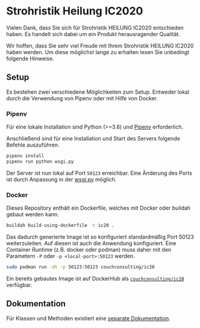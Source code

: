 # Strohristik Heilung IC2020

Vielen Dank, dass Sie sich für Strohristik HEILUNG IC2020 entschieden haben.
Es handelt sich dabei um ein Produkt herausragender Qualität.

Wir hoffen, dass Sie sehr viel Freude mit Ihrem Strohristik HEILUNG IC2020 haben werden.
Um diese möglichst lange zu erhalten lesen Sie unbedingt folgende Hinweise.

## Setup

Es bestehen zwei verschiedene Möglichkeiten zum Setup.
Entweder lokal durch die Verwendung von Pipenv oder mit Hilfe von Docker.

### Pipenv

Für eine lokale Installation sind Python (>=3.6) und [Pipenv](https://pipenv.kennethreitz.org/en/latest/) erforderlich.

Anschließend sind für eine Installation und Start des Servers folgende Befehle auszuführen.

```bash
pipenv install
pipenv run python wsgi.py
```

Der Server ist nun lokal auf Port `50123` erreichbar.
Eine Änderung des Ports ist durch Anpassung in der [wsgi.py](wsgi.py) möglich.

### Docker

Dieses Repository enthält ein Dockerfile, welches mit Docker oder buildah gebaut werden kann.

```bash
buildah build-using-dockerfile -t ic20 .
```

Das dadurch generierte Image ist so konfiguriert standardmäßig Port 50123 weiterzuleiten.
Auf diesen ist auch die Anwendung konfiguriert.
Eine Container Runtime (z.B. docker oder podman) muss daher mit den Parametern `-P` oder `-p <local-port>:50123` werden.

```bash
sudo podman run -dt -p 50123:50123 couchconsulting/ic20
```

Ein bereits gebautes Image ist auf DockerHub als [`couchconsulting/ic20`](https://hub.docker.com/repository/docker/couchconsulting/ic20) verfügbar.

## Dokumentation

Für Klassen und Methoden existiert eine [separate Dokumentation](docs/html/index.html).

